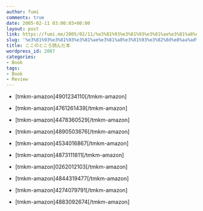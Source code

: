 ```yaml
---
author: fumi
comments: true
date: 2005-02-11 03:00:03+00:00
layout: post
link: https://fumi.me/2005/02/11/%e3%81%93%e3%81%93%e3%81%ae%e3%81%a8%e3%81%93%e3%82%8d%e8%aa%ad%e3%82%93%e3%81%a0%e6%9c%ac/
slug: '%e3%81%93%e3%81%93%e3%81%ae%e3%81%a8%e3%81%93%e3%82%8d%e8%aa%ad%e3%82%93%e3%81%a0%e6%9c%ac'
title: ここのところ読んだ本
wordpress_id: 2087
categories:
- Book
tags:
- Book
- Review
---
```







  * [tmkm-amazon]4901234110[/tmkm-amazon]


  * [tmkm-amazon]4761261439[/tmkm-amazon]


  * [tmkm-amazon]4478360529[/tmkm-amazon]


  * [tmkm-amazon]4890503676[/tmkm-amazon]


  * [tmkm-amazon]4534016867[/tmkm-amazon]


  * [tmkm-amazon]4873111811[/tmkm-amazon]


  * [tmkm-amazon]0262012103[/tmkm-amazon]


  * [tmkm-amazon]4844319477[/tmkm-amazon]


  * [tmkm-amazon]4274079791[/tmkm-amazon]


  * [tmkm-amazon]4883092674[/tmkm-amazon]


